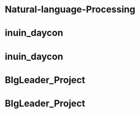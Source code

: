 # Natural-language-Processing
# inuin_daycon
# inuin_daycon
# BIgLeader_Project
# BIgLeader_Project
